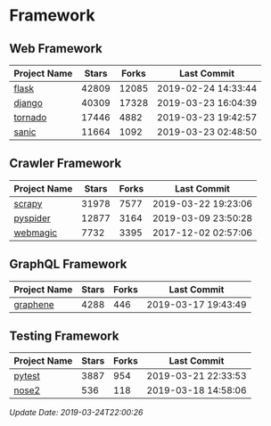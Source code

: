 # Framework

## Web Framework

| Project Name | Stars | Forks | Last Commit |
| ------------ | ----- | ----- | ----------- |
| [flask](https://github.com/pallets/flask) | 42809 | 12085 | 2019-02-24 14:33:44 |
| [django](https://github.com/django/django) | 40309 | 17328 | 2019-03-23 16:04:39 |
| [tornado](https://github.com/tornadoweb/tornado) | 17446 | 4882 | 2019-03-23 19:42:57 |
| [sanic](https://github.com/huge-success/sanic) | 11664 | 1092 | 2019-03-23 02:48:50 |

## Crawler Framework

| Project Name | Stars | Forks | Last Commit |
| ------------ | ----- | ----- | ----------- |
| [scrapy](https://github.com/scrapy/scrapy) | 31978 | 7577 | 2019-03-22 19:23:06 |
| [pyspider](https://github.com/binux/pyspider) | 12877 | 3164 | 2019-03-09 23:50:28 |
| [webmagic](https://github.com/code4craft/webmagic) | 7732 | 3395 | 2017-12-02 02:57:06 |

## GraphQL Framework

| Project Name | Stars | Forks | Last Commit |
| ------------ | ----- | ----- | ----------- |
| [graphene](https://github.com/graphql-python/graphene) | 4288 | 446 | 2019-03-17 19:43:49 |

## Testing Framework

| Project Name | Stars | Forks | Last Commit |
| ------------ | ----- | ----- | ----------- |
| [pytest](https://github.com/pytest-dev/pytest) | 3887 | 954 | 2019-03-21 22:33:53 |
| [nose2](https://github.com/nose-devs/nose2) | 536 | 118 | 2019-03-18 14:58:06 |

*Update Date: 2019-03-24T22:00:26*